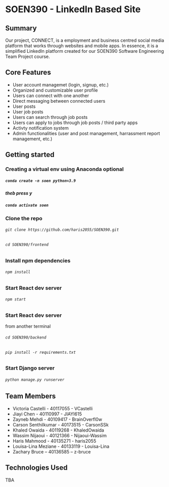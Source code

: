 # SOEN390 - LinkedIn Based Site

## Summary
Our project, CONNECT, is a employment and business centred social media platform that works through websites and mobile apps. In essence, it is a simplified LinkedIn platform created for our SOEN390 Software Engineering Team Project course. 


## Core Features
- User account managemet (login, signup, etc.)
- Organized and customizable user profile 
- Users can connect with one another 
- Direct messaging between connected users 
- User posts 
- User job posts 
- Users can search through job posts 
- Users can apply to jobs through job posts / third party apps 
- Activty notification system 
- Admin functionalities (user and post management, harrassment report management, etc.)


## Getting started

### Creating a virtual env using Anaconda **optional**
#####  `conda create -n soen python=3.9`
##### theb press y
#####  `conda activate soen`


### Clone the repo
###### `git clone https://github.com/haris2055/SOEN390.git`
###### `cd SOEN390/frontend`

### Install npm dependencies
###### `npm install`

### Start React dev server
###### `npm start`

### Start React dev server
from another terminal
###### `cd SOEN390/backend`
###### `pip install -r requirements.txt`

### Start Django server
###### `python manage.py runserver`


## Team Members
- Victoria Castelli - 40117055 - VCastelli 
- Jiayi Chen - 40110997 - JIAYI615
- Zayneb Mehdi - 40109417 - BrainOverfl0w
- Carson Senthilkumar - 40173515 - CarsonSSk
- Khaled Owaida - 40119268 - KhaledOwaida
- Wassim Nijaoui - 40121366 - Nijaoui-Wassim
- Haris Mahmood - 40135271 - haris2055
- Louisa-Lina Meziane - 40133119 - Louisa-Lina
- Zachary Bruce – 40136585 – z-bruce

## Technologies Used

  TBA

